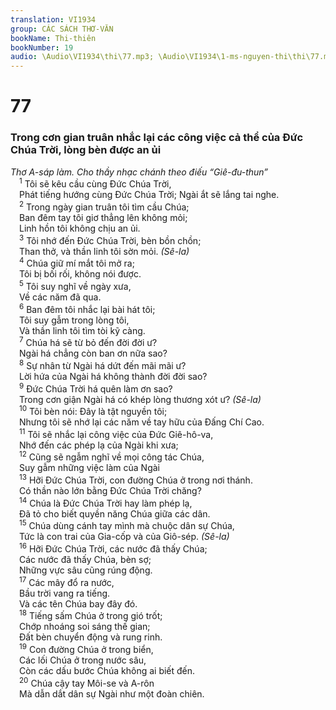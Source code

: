 ```yaml
---
translation: VI1934
group: CÁC SÁCH THƠ-VĂN
bookName: Thi-thiên 
bookNumber: 19
audio: \Audio\VI1934\thi\77.mp3; \Audio\VI1934\1-ms-nguyen-thi\thi\77.mp3
---
```


<div class="title"><h1>77</h1><h3>Trong cơn gian truân nhắc lại các công việc cả thể của Đức Chúa Trời, lòng bèn được an ủi</h3><i>Thơ A-sáp làm. Cho thầy nhạc chánh theo điếu “Giê-đu-thun”</i></div>
<span class="verse thi_77_1"> <sup>1</sup> Tôi sẽ kêu cầu cùng Đức Chúa Trời, <br/> Phát tiếng hướng cùng Đức Chúa Trời; Ngài ắt sẽ lắng tai nghe. <br/></span>
<span class="verse thi_77_2"> <sup>2</sup> Trong ngày gian truân tôi tìm cầu Chúa; <br/> Ban đêm tay tôi giơ thẳng lên không mỏi; <br/> Linh hồn tôi không chịu an ủi. <br/></span>
<span class="verse thi_77_3"> <sup>3</sup> Tôi nhớ đến Đức Chúa Trời, bèn bồn chồn; <br/> Than thở, và thần linh tôi sờn mỏi. <em>(Sê-la)</em><br/></span>
<span class="verse thi_77_4"> <sup>4</sup> Chúa giữ mí mắt tôi mở ra; <br/> Tôi bị bối rối, không nói được. <br/></span>
<span class="verse thi_77_5"> <sup>5</sup> Tôi suy nghĩ về ngày xưa, <br/> Về các năm đã qua. <br/></span>
<span class="verse thi_77_6"> <sup>6</sup> Ban đêm tôi nhắc lại bài hát tôi; <br/> Tôi suy gẫm trong lòng tôi, <br/> Và thần linh tôi tìm tòi kỹ càng. <br/></span>
<span class="verse thi_77_7"> <sup>7</sup> Chúa há sẽ từ bỏ đến đời đời ư? <br/> Ngài há chẳng còn ban ơn nữa sao? <br/></span>
<span class="verse thi_77_8"> <sup>8</sup> Sự nhân từ Ngài há dứt đến mãi mãi ư? <br/> Lời hứa của Ngài há không thành đời đời sao? <br/></span>
<span class="verse thi_77_9"> <sup>9</sup> Đức Chúa Trời há quên làm ơn sao? <br/> Trong cơn giận Ngài há có khép lòng thương xót ư? <em>(Sê-la)</em><br/></span>
<span class="verse thi_77_10"> <sup>10</sup> Tôi bèn nói: Đây là tật nguyền tôi; <br/> Nhưng tôi sẽ nhớ lại các năm về tay hữu của Đấng Chí Cao. <br/></span>
<span class="verse thi_77_11"> <sup>11</sup> Tôi sẽ nhắc lại công việc của Đức Giê-hô-va, <br/> Nhớ đến các phép lạ của Ngài khi xưa; <br/></span>
<span class="verse thi_77_12"> <sup>12</sup> Cũng sẽ ngẫm nghĩ về mọi công tác Chúa, <br/> Suy gẫm những việc làm của Ngài <br/></span>
<span class="verse thi_77_13"> <sup>13</sup> Hỡi Đức Chúa Trời, con đường Chúa ở trong nơi thánh. <br/> Có thần nào lớn bằng Đức Chúa Trời chăng? <br/></span>
<span class="verse thi_77_14"> <sup>14</sup> Chúa là Đức Chúa Trời hay làm phép lạ, <br/> Đã tỏ cho biết quyền năng Chúa giữa các dân. <br/></span>
<span class="verse thi_77_15"> <sup>15</sup> Chúa dùng cánh tay mình mà chuộc dân sự Chúa, <br/> Tức là con trai của Gia-cốp và của Giô-sép. <em>(Sê-la)</em><br/></span>
<span class="verse thi_77_16"> <sup>16</sup> Hỡi Đức Chúa Trời, các nước đã thấy Chúa; <br/> Các nước đã thấy Chúa, bèn sợ; <br/> Những vực sâu cũng rúng động. <br/></span>
<span class="verse thi_77_17"> <sup>17</sup> Các mây đổ ra nước, <br/> Bầu trời vang ra tiếng. <br/> Và các tên Chúa bay đây đó. <br/></span>
<span class="verse thi_77_18"> <sup>18</sup> Tiếng sấm Chúa ở trong gió trốt; <br/> Chớp nhoáng soi sáng thế gian; <br/> Đất bèn chuyển động và rung rinh. <br/></span>
<span class="verse thi_77_19"> <sup>19</sup> Con đường Chúa ở trong biển, <br/> Các lối Chúa ở trong nước sâu, <br/> Còn các dấu bước Chúa không ai biết đến. <br/></span>
<span class="verse thi_77_20"> <sup>20</sup> Chúa cậy tay Môi-se và A-rôn <br/> Mà dẫn dắt dân sự Ngài như một đoàn chiên. <br/></span>
